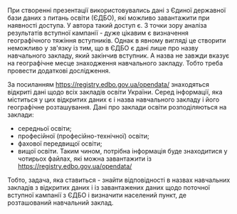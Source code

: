 При створенні презентації використовувались дані з Єдиної державної бази даних з питань освіти (ЄДБО), які можливо завантажити при наявності доступа. У автора такий доступ є. 
З точки зору аналіза результатів вступної кампанії - дуже цікавим є визначення географічного тяжіння вступників. 
Однак в явному вигляді це створити неможливо у зв'язку із тим, що в ЄДБО є дані лише про назву навчального закладу, який закінчив вступник.
А назва не завжди вказує на географічне месце знаходження навчального закладу. Тобто треба провести додаткові дослідження.

За посиланням https://registry.edbo.gov.ua/opendata/ знаходяться відкриті дані щодо всіх закладів освіти України. 
Серед інформації, яка міститься у цих відкритих даних є і назва навчального закладу і його географічне розташування.
Дані про заклади освіти розподіляються на заклади:
- середньої освіти;
- професійної (професійно-технічної) освіти;
- фахової передвищої освіти;
- вищої освіти.
Таким чином, потрібна інформація буде знаходитися у чотирьох файлах, які можна завантажити із https://registry.edbo.gov.ua/opendata/ 

Тобто, задача, яка ставиться - знайти відповідності в назвах навчальних закладів з відкритих даних і із завантажених даних щодо поточної вступної кампанії з ЄДБО і визначити населений пункт, де розташований навчальний заклад.
